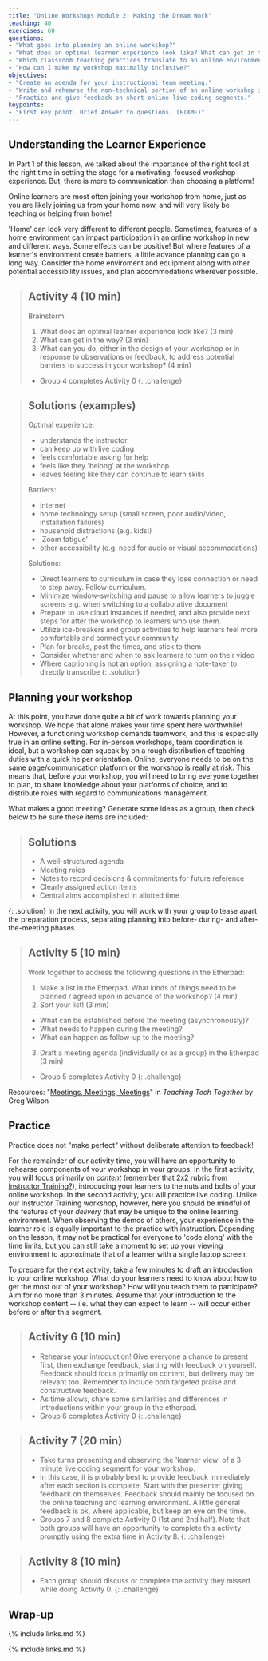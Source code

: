 ```yaml
---
title: "Online Workshops Module 2: Making the Dream Work"
teaching: 40
exercises: 60
questions:
- "What goes into planning an online workshop?"
- "What does an optimal learner experience look like? What can get in the way?"
- "Which classroom teaching practices translate to an online environment? Which need to be replaced?"
- "How can I make my workshop maximally inclusive?"
objectives:
- "Create an agenda for your instructional team meeting."
- "Write and rehearse the non-technical portion of an online workshop introduction."
- "Practice and give feedback on short online live-coding segments."
keypoints:
- "First key point. Brief Answer to questions. (FIXME)"
---
```


## Understanding the Learner Experience
In Part 1 of this lesson, we talked about the importance of the right tool at the right time in setting the stage for a motivating, focused workshop experience. But, there is more to communication than choosing a platform! 

Online learners are most often joining your workshop from home, just as you are likely joining us from your home now, and will very likely be teaching or helping from home! 

'Home' can look very different to different people. Sometimes, features of a home environment can impact participation in an online workshop in new and different 
ways. Some effects can be positive! But where features of a learner's environment create barriers, a little advance planning can go a long way. Consider the home 
enviroment and equipment along with other potential accessibility issues, and plan accommodations wherever possible.

> ## Activity 4 (10 min)
> 
> Brainstorm: 
> 1. What does an optimal learner experience look like? (3 min)
> 2. What can get in the way? (3 min)
> 3. What can you do, either in the design of your workshop or in response to observations or feedback, to address potential barriers to success in your workshop? (4 min)
> 
> - Group 4 completes Activity 0
{: .challenge}


> ## Solutions (examples)
> Optimal experience:
> - understands the instructor
> - can keep up with live coding
> - feels comfortable asking for help
> - feels like they 'belong' at the workshop
> - leaves feeling like they can continue to learn skills
>
> Barriers:
> * internet 
> * home technology setup (small screen, poor audio/video, installation failures)
> * household distractions (e.g. kids!)
> * 'Zoom fatigue'
> * other accessibility (e.g. need for audio or visual accommodations)
>
> Solutions:
> * Direct learners to curriculum in case they lose connection or need to step away. Follow curriculum.
> * Minimize window-switching and pause to allow learners to juggle screens e.g. when switching to a collaborative document
> * Prepare to use cloud instances if needed, and also provide next steps for after the workshop to learners who use them.
> * Utilize ice-breakers and group activities to help learners feel more comfortable and connect your community
> * Plan for breaks, post the times, and stick to them
> * Consider whether and when to ask learners to turn on their video
> * Where captioning is not an option, assigning a note-taker to directly transcribe
{: .solution}

## Planning your workshop
At this point, you have done quite a bit of work towards planning your workshop. We hope that alone makes your time spent here worthwhile! However, a functioning 
workshop demands teamwork, and this is especially true in an online setting. For in-person workshops, team coordination is ideal, but a workshop can squeak by on 
a rough distribution of teaching duties with a quick helper orientation. Online, everyone needs to be on the same page/communication platform or the workshop is 
really at risk. This means that, before your workshop, you will need to bring everyone together to plan, to share knowledge about your platforms of choice, and 
to distribute roles with regard to communications management.

What makes a good meeting? Generate some ideas as a group, then check below to be sure these items are included:
> ## Solutions
> - A well-structured agenda
> - Meeting roles
> - Notes to record decisions & commitments for future reference
> - Clearly assigned action items
> - Central aims accomplished in allotted time
> 
{: .solution}
In the next activity, you will work with your group to tease apart the preparation process, separating planning into before- during- and after-the-meeting phases. 

> ## Activity 5 (10 min)
> Work together to address the following questions in the Etherpad:
> 1. Make a list in the Etherpad. What kinds of things need to be planned / agreed upon in advance of the workshop? (4 min)
> 2. Sort your list! (3 min)
> - What can be established before the meeting (asynchronously)?
> - What needs to happen during the meeting?
> - What can happen as follow-up to the meeting? 
> 3. Draft a meeting agenda (individually or as a group) in the Etherpad (3 min)
> - Group 5 completes Activity 0
{: .challenge}

Resources:
"[Meetings, Meetings, Meetings](http://teachtogether.tech/#s:meetings)" in _Teaching Tech Together_ by Greg Wilson


## Practice
Practice does not "make perfect" without deliberate attention to feedback!

For the remainder of our activity time, you will have an opportunity to rehearse components of your workshop in your groups. In the first activity, you will focus 
primarily on *content* (remember that 2x2 rubric from [Instructor Training?](https://carpentries.github.io/instructor-training/11-practice-teaching/index.html)), introducing your learners to the nuts and bolts of your online workshop. In the second activity, you will practice live coding. Unlike
our Instructor Training workshop, however, here you should be mindful of the features of your *delivery* that may be unique to the online learning 
environment. When observing the demos of others, your experience in the learner role is equally important to the practice with instruction. Depending on the 
lesson, it may not be practical for everyone to 'code along' with the time limits, but you can still take a moment to set up your viewing environment to 
approximate that of a learner with a single laptop screen.

To prepare for the next activity, take a few minutes to draft an introduction to your online workshop. What do your learners need to know about how to get the most out of your workshop? How will you teach them to participate? 
Aim for no more than 3 minutes. Assume that your 
introduction to the workshop content -- i.e. what they can expect to learn -- will occur either before or after this segment. 


> ## Activity 6 (10 min)
> - Rehearse your introduction! Give everyone a chance to present first, then exchange feedback, starting with feedback on yourself. Feedback should focus primarily on content, but delivery may be relevant too. Remember to include both targeted praise and constructive feedback. 
> - As time allows, share some similarities and differences in introductions within your group in the etherpad.
> - Group 6 completes Activity 0
{: .challenge}



> ## Activity 7 (20 min)
> - Take turns presenting and observing the 'learner view' of a 3 minute live coding segment for your workshop.
> - In this case, it is probably best to provide feedback immediately after each section is complete. Start with the presenter giving feedback on themselves. Feedback should mainly be focused on the online teaching and learning environment. A little general feedback is ok, where applicable, but keep an eye on the time.
> - Groups 7 and 8 complete Activity 0 (1st and 2nd half). Note that both groups will have an opportunity to complete this activity promptly using the extra time in Activity 8.
{: .challenge}


> ## Activity 8 (10 min)
> - Each group should discuss or complete the activity they missed while doing Activity 0. 
{: .challenge}

## Wrap-up

{% include links.md %}

{% include links.md %}
